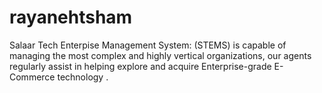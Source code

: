 # rayanehtsham
Salaar Tech Enterpise Management System: (STEMS) is capable of managing the most complex and highly vertical organizations, our agents regularly assist in helping explore and acquire Enterprise-grade E-Commerce technology .  
